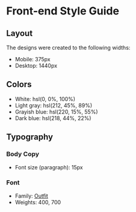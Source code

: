 # Front-end Style Guide

## Layout

The designs were created to the following widths:

- Mobile: 375px
- Desktop: 1440px

## Colors

- White: hsl(0, 0%, 100%)
- Light gray: hsl(212, 45%, 89%)
- Grayish blue: hsl(220, 15%, 55%)
- Dark blue: hsl(218, 44%, 22%)

## Typography


### Body Copy

- Font size (paragraph): 15px

### Font

- Family: [Outfit](https://fonts.google.com/specimen/Outfit)
- Weights: 400, 700
